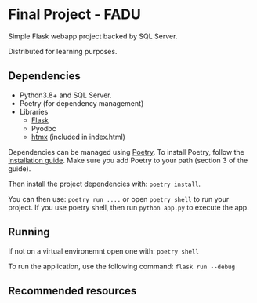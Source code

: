 # Final Project - FADU

Simple Flask webapp project backed by SQL Server.

Distributed for learning purposes.

## Dependencies

- Python3.8+ and SQL Server.
- Poetry (for dependency management)
- Libraries
  - [Flask](https://flask.palletsprojects.com)
  - Pyodbc
  - [htmx](https://htmx.org) (included in index.html)

Dependencies can be managed using [Poetry](https://python-poetry.org/).
To install Poetry, follow the [installation guide](https://python-poetry.org/docs/#installing-with-the-official-installer).
Make sure you add Poetry to your path (section 3 of the guide).

Then install the project dependencies with: `poetry install`.

You can then use: `poetry run ....` or open `poetry shell` to run your project.
If you use poetry shell, then run `python app.py` to execute the app.

## Running

If not on a virtual environemnt open one with: `poetry shell`

To run the application, use the following command: `flask run --debug`

## Recommended resources
